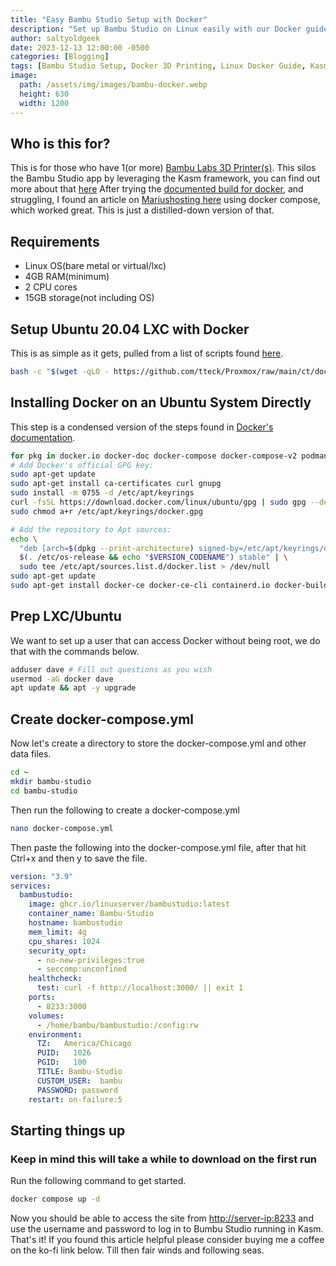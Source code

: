 ```yaml
---
title: "Easy Bambu Studio Setup with Docker"
description: "Set up Bambu Studio on Linux easily with our Docker guide. Perfect for 3D printing enthusiasts seeking hassle-free installation."
author: saltyoldgeek
date: 2023-12-13 12:00:00 -0500
categories: [Blogging]
tags: [Bambu Studio Setup, Docker 3D Printing, Linux Docker Guide, Kasm Framework, Ubuntu 3D Printer Software]
image:
  path: /assets/img/images/bambu-docker.webp
  height: 630
  width: 1200
---
```


## Who is this for?

This is for those who have 1(or more) [Bambu Labs 3D Printer(s)](https://bambulab.com/en). This silos the Bambu Studio app by leveraging the Kasm framework, you can find out more about that [here](https://kasmweb.com/) After trying the [documented build for docker](https://github.com/bambulab/BambuStudio/wiki/Docker-Run-Guide), and struggling, I found an article on [Mariushosting here](https://mariushosting.com/how-to-install-bambu-studio-on-your-synology-nas/) using docker compose, which worked great. This is just a distilled-down version of that.

## Requirements

- Linux OS(bare metal or virtual/lxc)
- 4GB RAM(minimum)
- 2 CPU cores
- 15GB storage(not including OS)

## Setup Ubuntu 20.04 LXC with Docker

This is as simple as it gets, pulled from a list of scripts found [here](https://tteck.github.io/Proxmox/).

```bash
bash -c "$(wget -qLO - https://github.com/tteck/Proxmox/raw/main/ct/docker.sh)"
```

## Installing Docker on an Ubuntu System Directly

This step is a condensed version of the steps found in [Docker's documentation](https://docs.docker.com/engine/install/ubuntu/).

```bash
for pkg in docker.io docker-doc docker-compose docker-compose-v2 podman-docker containerd runc; do sudo apt-get remove $pkg; done
# Add Docker's official GPG key:
sudo apt-get update
sudo apt-get install ca-certificates curl gnupg
sudo install -m 0755 -d /etc/apt/keyrings
curl -fsSL https://download.docker.com/linux/ubuntu/gpg | sudo gpg --dearmor -o /etc/apt/keyrings/docker.gpg
sudo chmod a+r /etc/apt/keyrings/docker.gpg

# Add the repository to Apt sources:
echo \
  "deb [arch=$(dpkg --print-architecture) signed-by=/etc/apt/keyrings/docker.gpg] https://download.docker.com/linux/ubuntu \
  $(. /etc/os-release && echo "$VERSION_CODENAME") stable" | \
  sudo tee /etc/apt/sources.list.d/docker.list > /dev/null
sudo apt-get update
sudo apt-get install docker-ce docker-ce-cli containerd.io docker-buildx-plugin docker-compose-plugin
```

## Prep LXC/Ubuntu

We want to set up a user that can access Docker without being root, we do that with the commands below.

```bash
adduser dave # Fill out questions as you wish
usermod -aG docker dave
apt update && apt -y upgrade
```

## Create docker-compose.yml

Now let's create a directory to store the docker-compose.yml and other data files.

```bash
cd ~
mkdir bambu-studio
cd bambu-studio
```

Then run the following to create a docker-compose.yml

```bash
nano docker-compose.yml
```

Then paste the following into the docker-compose.yml file, after that hit Ctrl+x and then y to save the file.

```yaml
version: "3.9"
services:
  bambustudio:
    image: ghcr.io/linuxserver/bambustudio:latest
    container_name: Bambu-Studio
    hostname: bambustudio
    mem_limit: 4g
    cpu_shares: 1024
    security_opt:
      - no-new-privileges:true
      - seccomp:unconfined
    healthcheck:
      test: curl -f http://localhost:3000/ || exit 1
    ports:
      - 8233:3000
    volumes:
      - /home/bambu/bambustudio:/config:rw
    environment:
      TZ:   America/Chicago
      PUID:   1026
      PGID:   100
      TITLE: Bambu-Studio
      CUSTOM_USER:  bambu
      PASSWORD: password
    restart: on-failure:5
```

## Starting things up

### **Keep in mind this will take a while to download on the first run**

Run the following command to get started.

```bash
docker compose up -d
```

Now you should be able to access the site from [http://server-ip:8233](http://server-ip:8233) and use the username and password to log in to Bumbu Studio running in Kasm. That's it! If you found this article helpful please consider buying me a coffee on the ko-fi link below. Till then fair winds and following seas.
